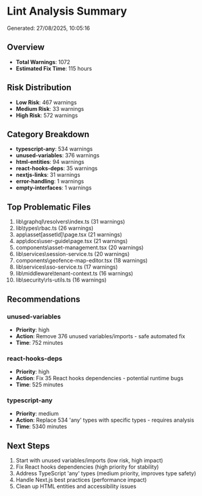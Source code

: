 # Lint Analysis Summary

Generated: 27/08/2025, 10:05:16

## Overview
- **Total Warnings**: 1072
- **Estimated Fix Time**: 115 hours

## Risk Distribution
- **Low Risk**: 467 warnings
- **Medium Risk**: 33 warnings  
- **High Risk**: 572 warnings

## Category Breakdown
- **typescript-any**: 534 warnings
- **unused-variables**: 376 warnings
- **html-entities**: 94 warnings
- **react-hooks-deps**: 35 warnings
- **nextjs-links**: 31 warnings
- **error-handling**: 1 warnings
- **empty-interfaces**: 1 warnings

## Top Problematic Files
1. lib\graphql\resolvers\index.ts (31 warnings)
2. lib\types\rbac.ts (26 warnings)
3. app\asset\[assetId]\page.tsx (21 warnings)
4. app\docs\user-guide\page.tsx (21 warnings)
5. components\asset-management.tsx (20 warnings)
6. lib\services\session-service.ts (20 warnings)
7. components\geofence-map-editor.tsx (18 warnings)
8. lib\services\sso-service.ts (17 warnings)
9. lib\middleware\tenant-context.ts (16 warnings)
10. lib\security\rls-utils.ts (16 warnings)

## Recommendations
### unused-variables
- **Priority**: high
- **Action**: Remove 376 unused variables/imports - safe automated fix
- **Time**: 752 minutes

### react-hooks-deps
- **Priority**: high
- **Action**: Fix 35 React hooks dependencies - potential runtime bugs
- **Time**: 525 minutes

### typescript-any
- **Priority**: medium
- **Action**: Replace 534 'any' types with specific types - requires analysis
- **Time**: 5340 minutes

## Next Steps
1. Start with unused variables/imports (low risk, high impact)
2. Fix React hooks dependencies (high priority for stability)
3. Address TypeScript 'any' types (medium priority, improves type safety)
4. Handle Next.js best practices (performance impact)
5. Clean up HTML entities and accessibility issues
